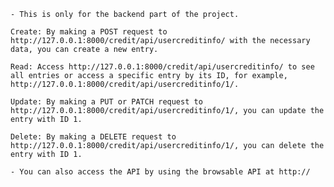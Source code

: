     - This is only for the backend part of the project.

    Create: By making a POST request to http://127.0.0.1:8000/credit/api/usercreditinfo/ with the necessary data, you can create a new entry.

    Read: Access http://127.0.0.1:8000/credit/api/usercreditinfo/ to see all entries or access a specific entry by its ID, for example, http://127.0.0.1:8000/credit/api/usercreditinfo/1/.

    Update: By making a PUT or PATCH request to http://127.0.0.1:8000/credit/api/usercreditinfo/1/, you can update the entry with ID 1.

    Delete: By making a DELETE request to http://127.0.0.1:8000/credit/api/usercreditinfo/1/, you can delete the entry with ID 1.

    - You can also access the API by using the browsable API at http://